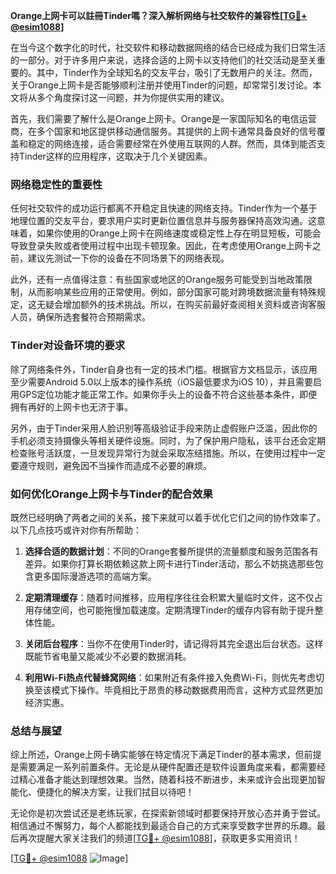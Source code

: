 **Orange上网卡可以註冊Tinder嗎？深入解析网络与社交软件的兼容性[[TG💪+ @esim1088](https://t.me/s/esim1088)]**

在当今这个数字化的时代，社交软件和移动数据网络的结合已经成为我们日常生活的一部分。对于许多用户来说，选择合适的上网卡以支持他们的社交活动是至关重要的。其中，Tinder作为全球知名的交友平台，吸引了无数用户的关注。然而，关于Orange上网卡是否能够顺利注册并使用Tinder的问题，却常常引发讨论。本文将从多个角度探讨这一问题，并为你提供实用的建议。

首先，我们需要了解什么是Orange上网卡。Orange是一家国际知名的电信运营商，在多个国家和地区提供移动通信服务。其提供的上网卡通常具备良好的信号覆盖和稳定的网络连接，适合需要经常在外使用互联网的人群。然而，具体到能否支持Tinder这样的应用程序，这取决于几个关键因素。

### **网络稳定性的重要性**

任何社交软件的成功运行都离不开稳定且快速的网络支持。Tinder作为一个基于地理位置的交友平台，要求用户实时更新位置信息并与服务器保持高效沟通。这意味着，如果你使用的Orange上网卡在网络速度或稳定性上存在明显短板，可能会导致登录失败或者使用过程中出现卡顿现象。因此，在考虑使用Orange上网卡之前，建议先测试一下你的设备在不同场景下的网络表现。

此外，还有一点值得注意：有些国家或地区的Orange服务可能受到当地政策限制，从而影响某些应用的正常使用。例如，部分国家可能对跨境数据流量有特殊规定，这无疑会增加额外的技术挑战。所以，在购买前最好查阅相关资料或咨询客服人员，确保所选套餐符合预期需求。

### **Tinder对设备环境的要求**

除了网络条件外，Tinder自身也有一定的技术门槛。根据官方文档显示，该应用至少需要Android 5.0以上版本的操作系统（iOS最低要求为iOS 10），并且需要启用GPS定位功能才能正常工作。如果你手头上的设备不符合这些基本条件，即便拥有再好的上网卡也无济于事。

另外，由于Tinder采用人脸识别等高级验证手段来防止虚假账户泛滥，因此你的手机必须支持摄像头等相关硬件设施。同时，为了保护用户隐私，该平台还会定期检查账号活跃度，一旦发现异常行为就会采取冻结措施。所以，在使用过程中一定要遵守规则，避免因不当操作而造成不必要的麻烦。

### **如何优化Orange上网卡与Tinder的配合效果**

既然已经明确了两者之间的关系，接下来就可以着手优化它们之间的协作效率了。以下几点技巧或许对你有所帮助：

1. **选择合适的数据计划**：不同的Orange套餐所提供的流量额度和服务范围各有差异。如果你打算长期依赖这款上网卡进行Tinder活动，那么不妨挑选那些包含更多国际漫游选项的高端方案。
   
2. **定期清理缓存**：随着时间推移，应用程序往往会积累大量临时文件，这不仅占用存储空间，也可能拖慢加载速度。定期清理Tinder的缓存内容有助于提升整体性能。

3. **关闭后台程序**：当你不在使用Tinder时，请记得将其完全退出后台状态。这样既能节省电量又能减少不必要的数据消耗。

4. **利用Wi-Fi热点代替蜂窝网络**：如果附近有条件接入免费Wi-Fi，则优先考虑切换至该模式下操作。毕竟相比于昂贵的移动数据费用而言，这种方式显然更加经济实惠。

### **总结与展望**

综上所述，Orange上网卡确实能够在特定情况下满足Tinder的基本需求，但前提是需要满足一系列前置条件。无论是从硬件配置还是软件设置角度来看，都需要经过精心准备才能达到理想效果。当然，随着科技不断进步，未来或许会出现更加智能化、便捷化的解决方案，让我们拭目以待吧！

无论你是初次尝试还是老练玩家，在探索新领域时都要保持开放心态并勇于尝试。相信通过不懈努力，每个人都能找到最适合自己的方式来享受数字世界的乐趣。最后再次提醒大家关注我们的频道[[TG💪+ @esim1088](https://t.me/s/esim1088)]，获取更多实用资讯！

[[TG💪+ @esim1088](https://t.me/s/esim1088) ![Image](https://i.postimg.cc/4NQfJmqS/Snipaste-2025-05-13-00-14-12.png)]